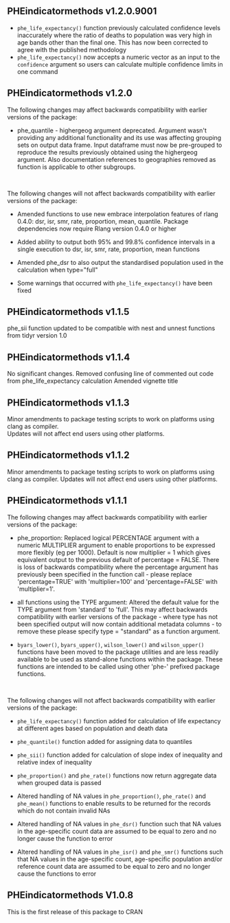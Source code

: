 ## PHEindicatormethods v1.2.0.9001

* `phe_life_expectancy()` function previously calculated confidence levels inaccurately where the ratio of deaths to population was very high in age bands other than the final one. This has now been corrected to agree with the published methodology
* `phe_life_expectancy()` now accepts a numeric vector as an input to the `confidence` argument so users can calculate multiple confidence limits in one command

## PHEindicatormethods v1.2.0
The following changes may affect backwards compatibility with earlier versions of the package:  

* phe_quantile - highergeog argument deprecated.  Argument wasn't providing any additional functionality and its use was affecting grouping sets on output data frame.  Input dataframe must now be pre-grouped to reproduce the results previously obtained using the highergeog argument.  Also documentation references to geographies removed as function is applicable to other subgroups.

<br>

The following changes will not affect backwards compatibility with earlier versions of the package: 

* Amended functions to use new embrace interpolation features of rlang 0.4.0: dsr, isr, smr, rate, proportion, mean, quantile.  Package dependencies now require Rlang version 0.4.0 or higher   

* Added ability to output both 95% and 99.8% confidence intervals in a single execution to dsr, isr, smr, rate, proportion, mean functions

* Amended phe_dsr to also output the standardised population used in the calculation when type="full"

* Some warnings that occurred with `phe_life_expectancy()` have been fixed

## PHEindicatormethods v1.1.5
phe_sii function updated to be compatible with nest and unnest functions from tidyr version 1.0

## PHEindicatormethods v1.1.4
No significant changes.
Removed confusing line of commented out code from phe_life_expectancy calculation
Amended vignette title

## PHEindicatormethods v1.1.3

Minor amendments to package testing scripts to work on platforms using clang as compiler.  
Updates will not affect end users using other platforms.  

## PHEindicatormethods v1.1.2

Minor amendments to package testing scripts to work on platforms using clang as compiler.
Updates will not affect end users using other platforms.  


## PHEindicatormethods v1.1.1

The following changes may affect backwards compatibility with earlier versions of the package:  

* phe_proportion: Replaced logical PERCENTAGE argument with a numeric MULTIPLIER argument to enable proportions to be expressed more flexibly (eg per 1000). Default is now multiplier = 1 which gives equivalent output to the previous default of percentage = FALSE.  There is loss of backwards compatibility where the percentage argument has previously been specified in the function call - please replace 'percentage=TRUE' with 'multiplier=100' and 'percentage=FALSE' with 'multiplier=1'.

* all functions using the TYPE argument: Altered the default value for the TYPE argument from 'standard' to 'full'.  This may affect backwards compatibility with earlier versions of the package - where type has not been specified output will now contain additional metadata columns - to remove these please specify type = "standard" as a function argument.

* `byars_lower()`, `byars_upper()`, `wilson_lower()` and `wilson_upper()` functions have been moved to the package utilities and are less readily available to be used as stand-alone functions within the package.  These functions are intended to be called using other 'phe-' prefixed package functions.  

<br>

The following changes will not affect backwards compatibility with earlier versions of the package:  

* `phe_life_expectancy()` function added for calculation of life expectancy at different ages based on population and death data

* `phe_quantile()` function added for assigning data to quantiles

* `phe_sii()` function added for calculation of slope index of inequality and relative index of inequality

* `phe_proportion()` and `phe_rate()` functions now return aggregate data when grouped data is passed

* Altered handling of NA values in `phe_proportion()`, `phe_rate()` and `phe_mean()` functions to enable results to be returned for the records which do not contain invalid NAs 

* Altered handling of NA values in `phe_dsr()` function such that NA values in the age-specific count data are assumed to be equal to zero and no longer cause the function to error

* Altered handling of NA values in `phe_isr()` and `phe_smr()` functions such that NA values in the age-specific count, age-specific population and/or reference count data are assumed to be equal to zero and no longer cause the functions to error

 


## PHEindicatormethods V1.0.8
This is the first release of this package to CRAN
